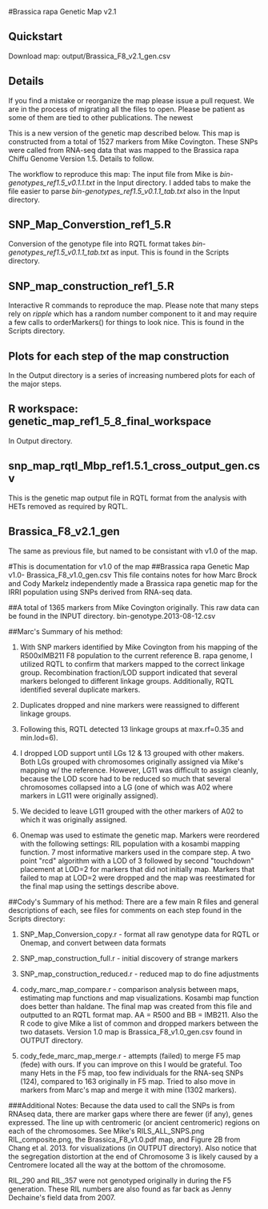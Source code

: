 #Brassica rapa Genetic Map v2.1

## Quickstart
Download map: output/Brassica_F8_v2.1_gen.csv

## Details
If you find a mistake or reorganize the map please issue a pull request. We are in the process of migrating all the files to open. Please be patient as some of them are tied to other publications. The newest

This is a new version of the genetic map described below. This map is constructed from a total of 1527 markers from Mike Covington. These SNPs were called from RNA-seq data that was mapped to the Brassica rapa Chiffu Genome Version 1.5. Details to follow.

The workflow to reproduce this map:
The input file from Mike is *bin-genotypes_ref1.5_v0.1.1.txt* in the Input directory.
I added tabs to make the file easier to parse *bin-genotypes_ref1.5_v0.1.1_tab.txt* also in the Input directory.

## SNP_Map_Converstion_ref1_5.R 
Conversion of the genotype file into RQTL format takes *bin-genotypes_ref1.5_v0.1.1_tab.txt* as input. This is found in the Scripts directory.

## SNP_map_construction_ref1_5.R
Interactive R commands to reproduce the map. Please note that many steps rely on *ripple* which has a random number component to it and may require a few calls to orderMarkers() for things to look nice. This is found in the Scripts directory.

## Plots for each step of the map construction
In the Output directory is a series of increasing numbered plots for each of the major steps.

## R workspace: genetic_map_ref1_5_8_final_workspace
In Output directory.

## snp_map_rqtl_Mbp_ref1.5.1_cross_output_gen.csv
This is the genetic map output file in RQTL format from the analysis with HETs removed as required by RQTL.

## Brassica_F8_v2.1_gen
The same as previous file, but named to be consistant with v1.0 of the map. 




#This is documentation for v1.0 of the map
##Brassica rapa Genetic Map v1.0- Brassica_F8_v1.0_gen.csv
This file contains notes for how Marc Brock and Cody Markelz independently made a Brassica rapa genetic map for the IRRI population using SNPs derived from RNA-seq data. 

##A total of 1365 markers from Mike Covington originally.
   This raw data can be found in the INPUT directory. bin-genotype.2013-08-12.csv

##Marc's Summary of his method:
1.  With SNP markers identified by Mike Covington from his mapping of the R500xIMB211 F8 population to the current reference B. rapa genome, I utilized RQTL to confirm that markers mapped to the correct linkage group.  Recombination fraction/LOD support indicated that several markers belonged to different linkage groups.  Additionally, RQTL identified several duplicate markers. 

2.  Duplicates dropped and nine markers were reassigned to different linkage groups.

3.  Following this, RQTL detected 13 linkage groups at max.rf=0.35 and min.lod=6).

4.  I dropped LOD support until LGs 12 & 13 grouped with other makers.  Both LGs grouped with chromosomes originally assigned via Mike's mapping w/ the reference. However, LG11 was difficult to assign cleanly, because the LOD score had to be reduced so much that several chromosomes collapsed into a LG 
(one of which was A02 where markers in LG11 were originally assigned).

5.  We decided to leave LG11 grouped with the other markers of A02 to which it was originally assigned.

6.  Onemap was used to estimate the genetic map.  Markers were reordered with the following settings:  RIL population with a kosambi mapping function.  7 most informative markers used in the compare step.  A two point "rcd" algorithm with a LOD of 3 followed by second "touchdown" placement at LOD=2 for markers that did not initially map.  Markers that failed to map at LOD=2 were dropped and the map was reestimated for the final map using the settings describe above.

##Cody's Summary of his method:
There are a few main R files and general descriptions of each, see files for comments on each step found in the Scripts directory:

1) SNP_Map_Conversion_copy.r - format all raw genotype data for RQTL or Onemap, and convert between data formats

2) SNP_map_construction_full.r - initial discovery of strange markers

3) SNP_map_construction_reduced.r - reduced map to do fine adjustments

4) cody_marc_map_compare.r - comparison analysis between maps, estimating map functions and map visualizations. Kosambi map function does better than haldane. The final map was created from this file and outputted to an RQTL format map. AA = R500 and BB = IMB211. Also the R code to give Mike a list of common and dropped markers between the two datasets. Version 1.0 map is Brassica_F8_v1.0_gen.csv found in OUTPUT directory.

5) cody_fede_marc_map_merge.r - attempts (failed) to merge F5 map (fede) with ours. If you can improve on this I would be grateful. Too many Hets in the F5 map, too few individuals for the RNA-seq SNPs (124), compared to 163 originally in F5 map. Tried to also move in markers from Marc's map and merge it with mine (1302 markers). 

###Additional Notes: 
Because the data used to call the SNPs is from RNAseq data, there are marker gaps where there are fewer (if any), genes expressed. The line up with centromeric (or ancient centromeric) regions on each of the chromosomes. See Mike's RILS_ALL_SNPS.png RIL_composite.png, the Brassica_F8_v1.0.pdf map, and Figure 2B from Chang et al. 2013. for visualizations (in OUTPUT directory). Also notice that the segregation distortion at the end of Chromosome 3 is likely caused by a Centromere located all the way at the bottom of the chromosome.

RIL_290 and RIL_357 were not genotyped originally in during the F5 generation. These RIL numbers are also found as far back as Jenny Dechaine's field data from 2007.
















